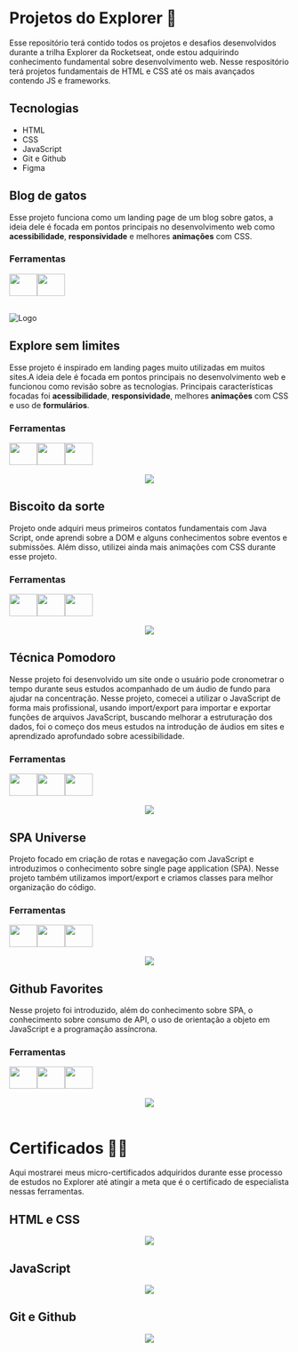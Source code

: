 # Projetos do Explorer 🚀

Esse repositório terá contido todos os projetos e desafios desenvolvidos durante a trilha Explorer da Rocketseat, onde estou adquirindo conhecimento fundamental sobre desenvolvimento web. Nesse respositório terá projetos fundamentais de HTML e CSS até os mais avançados contendo JS e frameworks. 


## Tecnologias

- HTML
- CSS
- JavaScript
- Git e Github
- Figma

## Blog de gatos
Esse projeto funciona como um landing page de um blog sobre gatos, a ideia dele é focada em pontos principais no desenvolvimento web como <strong>acessibilidade</strong>, <strong>responsividade</strong> e melhores <strong>animações</strong> com CSS.

### Ferramentas

<div style="display: flex;"><br>
  <img height="40" width="50" src="https://cdn.jsdelivr.net/gh/devicons/devicon@latest/icons/html5/html5-original.svg" />

  <img height="40" width="50" src="https://cdn.jsdelivr.net/gh/devicons/devicon@latest/icons/css3/css3-original.svg" />
</div>

<br>

![Logo](public/cat-blog.png)

## Explore sem limites
Esse projeto é inspirado em landing pages muito utilizadas em muitos sites.A ideia dele é focada em pontos principais no desenvolvimento web e funcionou como revisão sobre as tecnologias. Principais características focadas foi <strong>acessibilidade</strong>, <strong>responsividade</strong>, melhores <strong>animações</strong> com CSS e uso de <strong>formulários</strong>.

### Ferramentas

<div style="display: flex;"><br>
  <img height="40" width="50" src="https://cdn.jsdelivr.net/gh/devicons/devicon@latest/icons/html5/html5-original.svg" />

  <img height="40" width="50" src="https://cdn.jsdelivr.net/gh/devicons/devicon@latest/icons/css3/css3-original.svg" />

  <img height="40" width="50" src="https://cdn.jsdelivr.net/gh/devicons/devicon@latest/icons/javascript/javascript-original.svg" />
</div>

<br>

<div align="center">
  <img src="public/exploreWithoutLimits.png">
</div>

## Biscoito da sorte
Projeto onde adquiri meus primeiros contatos fundamentais com Java Script, onde aprendi sobre a DOM e alguns conhecimentos sobre eventos e submissões. Além disso, utilizei ainda mais animações com CSS durante esse projeto.

### Ferramentas

<div style="display: flex;"><br>
  <img height="40" width="50" src="https://cdn.jsdelivr.net/gh/devicons/devicon@latest/icons/html5/html5-original.svg" />

  <img height="40" width="50" src="https://cdn.jsdelivr.net/gh/devicons/devicon@latest/icons/css3/css3-original.svg" />

  <img height="40" width="50" src="https://cdn.jsdelivr.net/gh/devicons/devicon@latest/icons/javascript/javascript-original.svg" />
</div>

<br>

<div align="center">
  <img src="public/fortune-cookie.png">
</div>

## Técnica Pomodoro
Nesse projeto foi desenvolvido um site onde o usuário pode cronometrar o tempo durante seus estudos acompanhado de um áudio de fundo para ajudar na concentração. Nesse projeto, comecei a utilizar o JavaScript de forma mais profissional, usando import/export para importar e exportar funções de arquivos JavaScript, buscando melhorar a estruturação dos dados, foi o começo dos meus estudos na introdução de áudios em sites e aprendizado aprofundado sobre acessibilidade.

### Ferramentas

<div style="display: flex;"><br>
  <img height="40" width="50" src="https://cdn.jsdelivr.net/gh/devicons/devicon@latest/icons/html5/html5-original.svg" />

  <img height="40" width="50" src="https://cdn.jsdelivr.net/gh/devicons/devicon@latest/icons/css3/css3-original.svg" />

  <img height="40" width="50" src="https://cdn.jsdelivr.net/gh/devicons/devicon@latest/icons/javascript/javascript-original.svg" />
</div>

<br>

<div align="center">
  <img src="public/focus-timer.png">
</div>

## SPA Universe
Projeto focado em criação de rotas e navegação com JavaScript e introduzimos o conhecimento sobre single page application (SPA). Nesse projeto também utilizamos import/export e criamos classes para melhor organização do código.

### Ferramentas

<div style="display: flex;"><br>
  <img height="40" width="50" src="https://cdn.jsdelivr.net/gh/devicons/devicon@latest/icons/html5/html5-original.svg" />

  <img height="40" width="50" src="https://cdn.jsdelivr.net/gh/devicons/devicon@latest/icons/css3/css3-original.svg" />

  <img height="40" width="50" src="https://cdn.jsdelivr.net/gh/devicons/devicon@latest/icons/javascript/javascript-original.svg" />
</div>

<br>

<div align="center">
  <img src="public/universe.png">
</div>

## Github Favorites
Nesse projeto foi introduzido, além do conhecimento sobre SPA, o conhecimento sobre consumo de API, o uso de orientação a objeto em JavaScript e a programação assíncrona.

### Ferramentas

<div style="display: flex;"><br>
  <img height="40" width="50" src="https://cdn.jsdelivr.net/gh/devicons/devicon@latest/icons/html5/html5-original.svg" />

  <img height="40" width="50" src="https://cdn.jsdelivr.net/gh/devicons/devicon@latest/icons/css3/css3-original.svg" />

  <img height="40" width="50" src="https://cdn.jsdelivr.net/gh/devicons/devicon@latest/icons/javascript/javascript-original.svg" />
</div>

<br>

<div align="center">
  <img src="public/gitFav.png">
</div>

<br>

# Certificados 👨‍💻

Aqui mostrarei meus micro-certificados adquiridos durante esse processo de estudos no Explorer até atingir a meta que é o certificado de especialista nessas ferramentas.

## HTML e CSS 

<div align="center">
  <img src="public/certificates/html-css.png">
</div>

## JavaScript 

<div align="center">
  <img src="public/certificates/js.png">
</div>

## Git e Github 

<div align="center">
  <img src="public/certificates/git-github.png">
</div>




